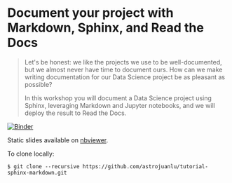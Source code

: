 # Document your project with Markdown, Sphinx, and Read the Docs

> Let's be honest: we like the projects we use to be well-documented, but we
> almost never have time to document ours. How can we make writing
> documentation for our Data Science project be as pleasant as possible?
>
> In this workshop you will document a Data Science project using Sphinx,
> leveraging Markdown and Jupyter notebooks, and we will deploy the result to
> Read the Docs.

[![Binder](https://mybinder.org/badge_logo.svg)](https://mybinder.org/v2/gh/astrojuanlu/tutorial-sphinx-markdown/main?filepath=slides.ipynb)

Static slides available on [nbviewer](https://nbviewer.org/format/slides/github/astrojuanlu/tutorial-sphinx-markdown/blob/main/slides.ipynb).

To clone locally:

```
$ git clone --recursive https://github.com/astrojuanlu/tutorial-sphinx-markdown.git
```
